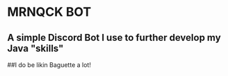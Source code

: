 # MRNQCK BOT
## A simple Discord Bot I use to further develop my Java "skills"

##I do be likin Baguette a lot!

